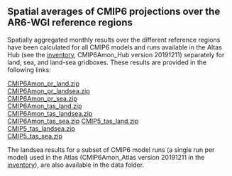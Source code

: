 ## Spatial averages of CMIP6 projections over the AR6-WGI reference regions

Spatially aggregated monthly results over the different reference regions have been calculated for all CMIP6 models and runs available in the Altas Hub (see the [inventory](https://github.com/SantanderMetGroup/IPCC-Atlas/tree/devel/AtlasHub-inventory), CMIP6Amon_Hub version 20191211) separately for land, sea, and land-sea gridboxes. These results are provided in the following links:

[CMIP6Amon_pr_land.zip](http://meteo.unican.es/work/IPCC_Atlas/regional_means/CMIP6Amon_pr_land.zip)\
[CMIP6Amon_pr_landsea.zip](http://meteo.unican.es/work/IPCC_Atlas/regional_means/CMIP6Amon_pr_landsea.zip)\
[CMIP6Amon_pr_sea.zip](http://meteo.unican.es/work/IPCC_Atlas/regional_means/CMIP6Amon_pr_sea.zip)\
[CMIP6Amon_tas_land.zip](http://meteo.unican.es/work/IPCC_Atlas/regional_means/CMIP6Amon_tas_land.zip)\
[CMIP6Amon_tas_landsea.zip](http://meteo.unican.es/work/IPCC_Atlas/regional_means/CMIP6Amon_tas_landsea.zip)\
[CMIP6Amon_tas_sea.zip](http://meteo.unican.es/work/IPCC_Atlas/regional_means/CMIP6Amon_tas_sea.zip)
[CMIP5_tas_land.zip](http://meteo.unican.es/work/IPCC_Atlas/regional_means/CMIP5_tas_land.zip)\
[CMIP5_tas_landsea.zip](http://meteo.unican.es/work/IPCC_Atlas/regional_means/CMIP5_tas_landsea.zip)\
[CMIP5_tas_sea.zip](http://meteo.unican.es/work/IPCC_Atlas/regional_means/CMIP5_tas_sea.zip)

The landsea results for a subset of CMIP6 model runs (a single run per model) used in the Atlas (CMIP6Amon_Atlas version 20191211 in the [inventory](https://github.com/SantanderMetGroup/IPCC-Atlas/tree/devel/AtlasHub-inventory)), are also available in the data folder.
